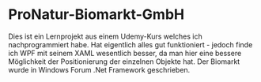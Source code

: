 # ProNatur-Biomarkt-GmbH
Dies ist ein Lernprojekt aus einem Udemy-Kurs welches ich nachprogrammiert habe.
Hat eigentlich alles gut funktioniert - jedoch finde ich WPF mit seinem XAML 
wesentlich besser, da man hier eine bessere Möglichkeit der Positionierung der
einzelnen Objekte hat. 
Der Biomarkt wurde in Windows Forum .Net Framework geschrieben.
